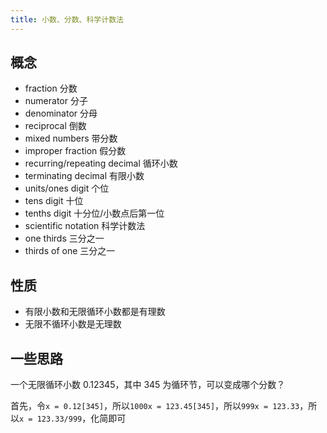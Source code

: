 ```yaml
---
title: 小数、分数、科学计数法
---
```


## 概念

- fraction 分数
- numerator 分子
- denominator 分母
- reciprocal 倒数
- mixed numbers 带分数
- improper fraction 假分数
- recurring/repeating decimal 循环小数
- terminating decimal 有限小数
- units/ones digit 个位
- tens digit 十位
- tenths digit 十分位/小数点后第一位
- scientific notation 科学计数法
- one thirds 三分之一
- thirds of one 三分之一

## 性质

- 有限小数和无限循环小数都是有理数
- 无限不循环小数是无理数

## 一些思路

一个无限循环小数 0.12345，其中 345 为循环节，可以变成哪个分数？

首先，令`x = 0.12[345]`，所以`1000x = 123.45[345]`，所以`999x = 123.33`，所以`x = 123.33/999`，化简即可
